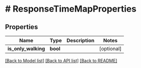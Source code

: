 # # ResponseTimeMapProperties

## Properties

Name | Type | Description | Notes
------------ | ------------- | ------------- | -------------
**is_only_walking** | **bool** |  | [optional] 

[[Back to Model list]](../../README.md#documentation-for-models) [[Back to API list]](../../README.md#documentation-for-api-endpoints) [[Back to README]](../../README.md)


